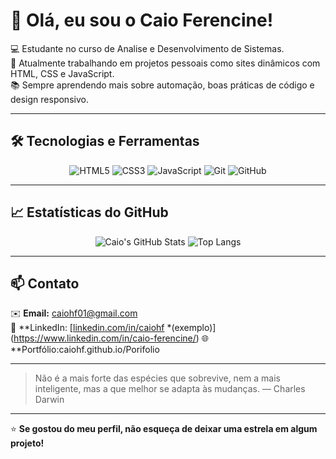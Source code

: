 # 👋 Olá, eu sou o Caio Ferencine!

💻 Estudante no curso de Analise e Desenvolvimento de Sistemas.  
🚀 Atualmente trabalhando em projetos pessoais como sites dinâmicos com HTML, CSS e JavaScript.  
📚 Sempre aprendendo mais sobre automação, boas práticas de código e design responsivo.  

---

## 🛠️ Tecnologias e Ferramentas

<div align="center">
  
![HTML5](https://img.shields.io/badge/HTML5-E34F26?style=for-the-badge&logo=html5&logoColor=white)
![CSS3](https://img.shields.io/badge/CSS3-1572B6?style=for-the-badge&logo=css3&logoColor=white)
![JavaScript](https://img.shields.io/badge/JavaScript-F7DF1E?style=for-the-badge&logo=javascript&logoColor=black)
![Git](https://img.shields.io/badge/Git-F05032?style=for-the-badge&logo=git&logoColor=white)
![GitHub](https://img.shields.io/badge/GitHub-181717?style=for-the-badge&logo=github&logoColor=white)

</div>

---

## 📈 Estatísticas do GitHub

<div align="center">

![Caio's GitHub Stats](https://github-readme-stats.vercel.app/api?username=caiohf&show_icons=true&theme=tokyonight)
![Top Langs](https://github-readme-stats.vercel.app/api/top-langs/?username=caiohf&layout=compact&theme=tokyonight)

</div>

---

## 📫 Contato

✉️ **Email:** caiohf01@gmail.com  
💼 **LinkedIn: [[linkedin.com/in/caiohf](https://linkedin.com/in/caiohf) *(exemplo)](https://www.linkedin.com/in/caio-ferencine/)
🌐 **Portfólio:caiohf.github.io/Porifolio

---

> Não é a mais forte das espécies que sobrevive, nem a mais inteligente, mas a que melhor se adapta às mudanças. — Charles Darwin

---

⭐ **Se gostou do meu perfil, não esqueça de deixar uma estrela em algum projeto!**
